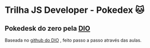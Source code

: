 # Trilha JS Developer - Pokedex :cat:

## Pokedesk do zero pela [DIO](https://web.dio.me)

Baseada no [github do DIO](https://github.com/digitalinnovationone/js-developer-pokedex) , feito passo a passo através das aulas.